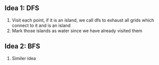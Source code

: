 ## Idea 1: DFS
1. Visit each point, if it is an island, we call dfs to exhaust all grids which connect to it and is an island
2. Mark those islands as water since we have already visited them

## Idea 2: BFS
1. Similer idea
